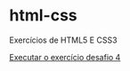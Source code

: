# html-css
 Exercícios de HTML5 E CSS3

 <a href="https://gabrielfernandolima.github.io/html-css/exercicio-desafio4/android.html">Executar o exercício desafio 4</a>
